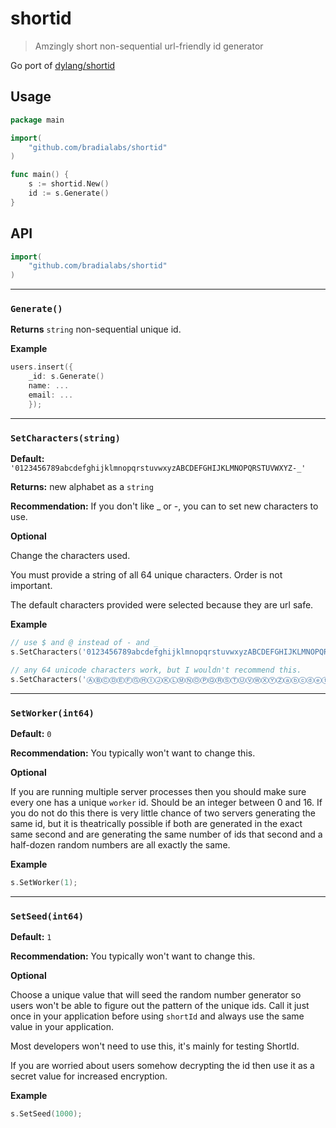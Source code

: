 shortid
=======

> Amzingly short non-sequential url-friendly id generator

Go port of [dylang/shortid](https://github.com/dylang/shortid)


Usage
-----

```go
package main

import(
	"github.com/bradialabs/shortid"
)

func main() {
	s := shortid.New()
	id := s.Generate()
}
```

API
---

```go
import(
	"github.com/bradialabs/shortid"
)
```

---------------------------------------

### `Generate()`

__Returns__ `string` non-sequential unique id.

__Example__

```go
users.insert({
    _id: s.Generate()
    name: ...
    email: ...
    });
```

---------------------------------------

### `SetCharacters(string)`

__Default:__ `'0123456789abcdefghijklmnopqrstuvwxyzABCDEFGHIJKLMNOPQRSTUVWXYZ-_'`

__Returns:__ new alphabet as a `string` 

__Recommendation:__ If you don't like _ or -, you can to set new characters to use. 

__Optional__

Change the characters used.

You must provide a string of all 64 unique characters. Order is not important.

The default characters provided were selected because they are url safe.

__Example__

```go
// use $ and @ instead of - and _
s.SetCharacters('0123456789abcdefghijklmnopqrstuvwxyzABCDEFGHIJKLMNOPQRSTUVWXYZ$@');
```

```go
// any 64 unicode characters work, but I wouldn't recommend this.
s.SetCharacters('ⒶⒷⒸⒹⒺⒻⒼⒽⒾⒿⓀⓁⓂⓃⓄⓅⓆⓇⓈⓉⓊⓋⓌⓍⓎⓏⓐⓑⓒⓓⓔⓕⓖⓗⓘⓙⓚⓛⓜⓝⓞⓟⓠⓡⓢⓣⓤⓥⓦⓧⓨⓩ①②③④⑤⑥⑦⑧⑨⑩⑪⑫');
```

---------------------------------------

### `SetWorker(int64)`

__Default:__ `0`

__Recommendation:__ You typically won't want to change this.

__Optional__

If you are running multiple server processes then you should make sure every one has a unique `worker` id. Should be an integer between 0 and 16. 
If you do not do this there is very little chance of two servers generating the same id, but it is theatrically possible 
if both are generated in the exact same second and are generating the same number of ids that second and a half-dozen random numbers are all exactly the same. 

__Example__

```go
s.SetWorker(1);
```

---------------------------------------

### `SetSeed(int64)`

__Default:__ `1`

__Recommendation:__ You typically won't want to change this.

__Optional__

Choose a unique value that will seed the random number generator so users won't be able to figure out the pattern of the unique ids. Call it just once in your application before using `shortId` and always use the same value in your application.

Most developers won't need to use this, it's mainly for testing ShortId. 

If you are worried about users somehow decrypting the id then use it as a secret value for increased encryption.

__Example__

```go
s.SetSeed(1000);
```